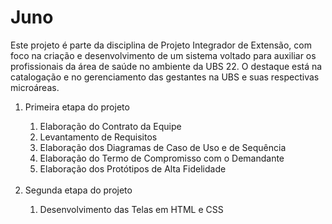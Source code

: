 # Juno

<p>Este projeto é parte da disciplina de Projeto Integrador de Extensão, com foco na criação e desenvolvimento de um sistema voltado para auxiliar os profissionais da área de saúde no ambiente da UBS 22. O destaque está na catalogação e no gerenciamento das gestantes na UBS e suas respectivas microáreas.</p>
<ol>
  <li>Primeira etapa do projeto</li>
  <ol type="1">
    <li>Elaboração do Contrato da Equipe</li>
    <li>Levantamento de Requisitos</li>
    <li>Elaboração dos Diagramas de Caso de Uso e de Sequência</li>
    <li>Elaboração do Termo de Compromisso com o Demandante</li>
    <li>Elaboração dos Protótipos de Alta Fidelidade</li>
   </ol> <br>
  <li>Segunda etapa do projeto</li>
  <ol type="1">
    <li>Desenvolvimento das Telas em HTML e CSS</li>
  </ol>
</ol>
